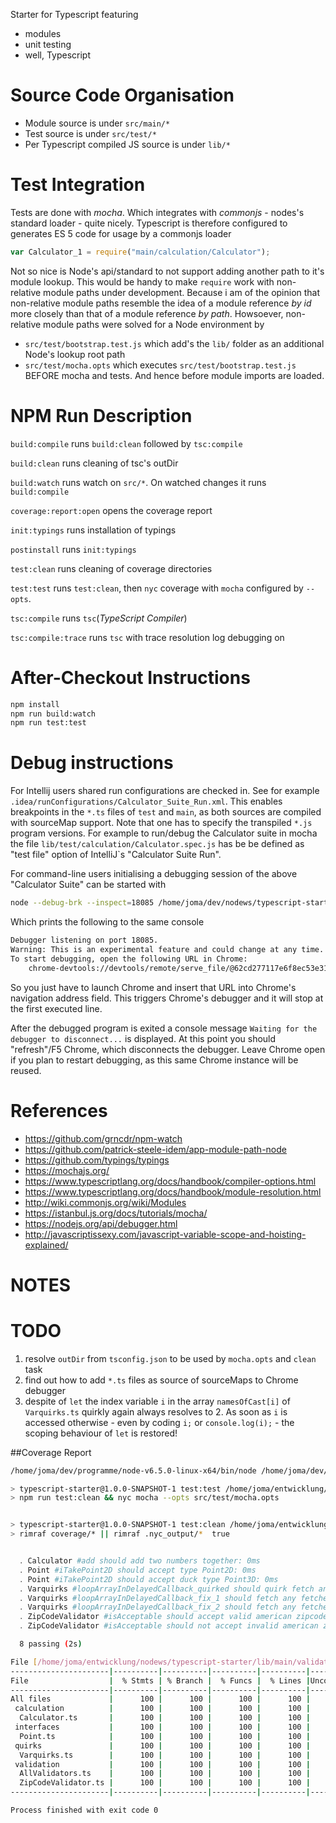 Starter for Typescript featuring
- modules
- unit testing
- well, Typescript

# Source Code Organisation
- Module source is under `src/main/*`
- Test source is under `src/test/*`
- Per Typescript compiled JS source is under `lib/*`

# Test Integration
Tests are done with *mocha*. Which integrates with *commonjs* \- nodes's standard loader \- quite nicely. Typescript is
 therefore configured to generates ES 5 code for usage by a commonjs loader
```js
var Calculator_1 = require("main/calculation/Calculator");
```
Not so nice is Node's api/standard to not support adding another path to it's module lookup. This would be handy to make `require` work with non-relative module paths under development. Because i am of the opinion that non-relative module paths resemble the idea of a module reference *by id* more closely than that of a module reference *by path*. Howsoever, non-relative module paths were solved for a Node environment by
- `src/test/bootstrap.test.js` which add's the `lib/` folder as an additional Node's lookup root path
- `src/test/mocha.opts` which executes `src/test/bootstrap.test.js` BEFORE mocha and tests. And hence before module imports are loaded.

# NPM Run Description
`build:compile` runs `build:clean` followed by `tsc:compile`

`build:clean` runs cleaning of tsc's outDir

`build:watch` runs watch on `src/*`. On watched changes it runs `build:compile`

`coverage:report:open` opens the coverage report

`init:typings` runs installation of typings

`postinstall` runs `init:typings`

`test:clean` runs cleaning of coverage directories

`test:test` runs `test:clean`, then `nyc` coverage with `mocha` configured by `--opts`.

`tsc:compile` runs `tsc`(*TypeScript Compiler*)

`tsc:compile:trace` runs `tsc` with trace resolution log debugging on


# After-Checkout Instructions
```bash
npm install
npm run build:watch
npm run test:test
```

# Debug instructions
For Intellij users shared run configurations are checked in. See for example `.idea/runConfigurations/Calculator_Suite_Run.xml`. This enables breakpoints in the `*.ts` files of `test` and `main`, as both sources are compiled with sourceMap support. Note that one has to specify the transpiled `*.js` program versions. For example to run/debug the Calculator suite in mocha the file `lib/test/calculation/Calculator.spec.js` has be be defined as "test file" option of IntelliJ`s "Calculator Suite Run".

For command-line users initialising a debugging session of the above "Calculator Suite" can be started with
```bash
node --debug-brk --inspect=18085 /home/joma/dev/nodews/typescript-starter/node_modules/mocha/bin/_mocha --opts src/test/mocha.opts --timeout 0 /home/joma/dev/nodews/typescript-starter/lib/test/calculation/Calculator.spec.js --grep "Calculator "
```
Which prints the following to the same console
```bash
Debugger listening on port 18085.
Warning: This is an experimental feature and could change at any time.
To start debugging, open the following URL in Chrome:
    chrome-devtools://devtools/remote/serve_file/@62cd277117e6f8ec53e31b1be58290a6f7ab42ef/inspector.html?experiments=true&v8only=true&ws=localhost:18085/node
```
So you just have to launch Chrome and insert that URL into Chrome's navigation address field. This triggers Chrome's debugger and it will stop at the first executed line.

After the debugged program is exited a console message `Waiting for the debugger to disconnect...` is displayed. At this point you should "refresh"/F5 Chrome, which disconnects the debugger. Leave Chrome open if you plan to restart debugging, as this same Chrome instance will be reused.

# References
- https://github.com/grncdr/npm-watch
- https://github.com/patrick-steele-idem/app-module-path-node
- https://github.com/typings/typings
- https://mochajs.org/
- https://www.typescriptlang.org/docs/handbook/compiler-options.html
- https://www.typescriptlang.org/docs/handbook/module-resolution.html
- http://wiki.commonjs.org/wiki/Modules
- https://istanbul.js.org/docs/tutorials/mocha/
- https://nodejs.org/api/debugger.html
- http://javascriptissexy.com/javascript-variable-scope-and-hoisting-explained/

# NOTES

# TODO
1. resolve `outDir` from `tsconfig.json` to be used by `mocha.opts` and `clean` task
3. find out how to add `*.ts` files as source of sourceMaps to Chrome debugger
4. despite of `let` the index variable `i` in the array `namesOfCast[i]` of `Varquirks.ts` quirkly again always resolves to 2. As soon as `i` is accessed otherwise - even by coding `i;` or `console.log(i);` - the scoping behaviour of `let` is restored!

##Coverage Report
```bash
/home/joma/dev/programme/node-v6.5.0-linux-x64/bin/node /home/joma/dev/programme/node-v6.5.0-linux-x64/lib/node_modules/npm/bin/npm-cli.js run-script test:test

> typescript-starter@1.0.0-SNAPSHOT-1 test:test /home/joma/entwicklung/nodews/typescript-starter
> npm run test:clean && nyc mocha --opts src/test/mocha.opts


> typescript-starter@1.0.0-SNAPSHOT-1 test:clean /home/joma/entwicklung/nodews/typescript-starter
> rimraf coverage/* || rimraf .nyc_output/*  true


  ․ Calculator #add should add two numbers together: 0ms
  ․ Point #iTakePoint2D should accept type Point2D: 0ms
  ․ Point #iTakePoint2D should accept duck type Point3D: 0ms
  ․ Varquirks #loopArrayInDelayedCallback_quirked should quirk fetch any fetchedCast to Alex: 502ms
  ․ Varquirks #loopArrayInDelayedCallback_fix_1 should fetch any fetchedCast to it´s cast: 752ms
  ․ Varquirks #loopArrayInDelayedCallback_fix_2 should fetch any fetchedCast to it´s cast: 752ms
  ․ ZipCodeValidator #isAcceptable should accept valid american zipcode: 1ms
  ․ ZipCodeValidator #isAcceptable should not accept invalid american zipcode: 0ms

  8 passing (2s)

File [/home/joma/entwicklung/nodews/typescript-starter/lib/main/validation/StringValidator.js] ignored, nothing could be mapped
----------------------|----------|----------|----------|----------|----------------|
File                  |  % Stmts | % Branch |  % Funcs |  % Lines |Uncovered Lines |
----------------------|----------|----------|----------|----------|----------------|
All files             |      100 |      100 |      100 |      100 |                |
 calculation          |      100 |      100 |      100 |      100 |                |
  Calculator.ts       |      100 |      100 |      100 |      100 |                |
 interfaces           |      100 |      100 |      100 |      100 |                |
  Point.ts            |      100 |      100 |      100 |      100 |                |
 quirks               |      100 |      100 |      100 |      100 |                |
  Varquirks.ts        |      100 |      100 |      100 |      100 |                |
 validation           |      100 |      100 |      100 |      100 |                |
  AllValidators.ts    |      100 |      100 |      100 |      100 |                |
  ZipCodeValidator.ts |      100 |      100 |      100 |      100 |                |
----------------------|----------|----------|----------|----------|----------------|

Process finished with exit code 0
```
